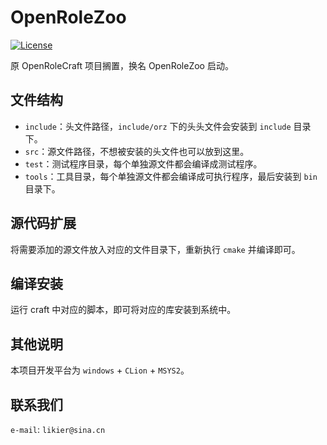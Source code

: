 # OpenRoleZoo

[![License](https://img.shields.io/badge/license-BSD-blue.svg)](LICENSE)

原 OpenRoleCraft 项目搁置，换名 OpenRoleZoo 启动。

## 文件结构

* `include`：头文件路径，`include/orz` 下的头头文件会安装到 `include` 目录下。
* `src`：源文件路径，不想被安装的头文件也可以放到这里。
* `test`：测试程序目录，每个单独源文件都会编译成测试程序。
* `tools`：工具目录，每个单独源文件都会编译成可执行程序，最后安装到 `bin` 目录下。

## 源代码扩展

将需要添加的源文件放入对应的文件目录下，重新执行 `cmake` 并编译即可。

## 编译安装

运行 craft 中对应的脚本，即可将对应的库安装到系统中。

## 其他说明

本项目开发平台为 `windows` + `CLion` + `MSYS2`。

## 联系我们

`e-mail`: `likier@sina.cn`
